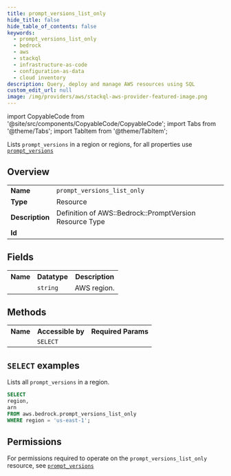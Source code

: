 ```yaml
---
title: prompt_versions_list_only
hide_title: false
hide_table_of_contents: false
keywords:
  - prompt_versions_list_only
  - bedrock
  - aws
  - stackql
  - infrastructure-as-code
  - configuration-as-data
  - cloud inventory
description: Query, deploy and manage AWS resources using SQL
custom_edit_url: null
image: /img/providers/aws/stackql-aws-provider-featured-image.png
---
```


import CopyableCode from '@site/src/components/CopyableCode/CopyableCode';
import Tabs from '@theme/Tabs';
import TabItem from '@theme/TabItem';

Lists <code>prompt_versions</code> in a region or regions, for all properties use <a href="/providers/aws/serviceName/prompt_versions/"><code>prompt_versions</code></a>

## Overview
<table><tbody>
<tr><td><b>Name</b></td><td><code>prompt_versions_list_only</code></td></tr>
<tr><td><b>Type</b></td><td>Resource</td></tr>
<tr><td><b>Description</b></td><td>Definition of AWS::Bedrock::PromptVersion Resource Type</td></tr>
<tr><td><b>Id</b></td><td><CopyableCode code="aws.bedrock.prompt_versions_list_only" /></td></tr>
</tbody></table>

## Fields
<table><tbody><tr><th>Name</th><th>Datatype</th><th>Description</th></tr><tr><td><CopyableCode code="region" /></td><td><code>string</code></td><td>AWS region.</td></tr>
</tbody></table>

## Methods

<table><tbody>
  <tr>
    <th>Name</th>
    <th>Accessible by</th>
    <th>Required Params</th>
  </tr>
  <tr>
    <td><CopyableCode code="list_resources" /></td>
    <td><code>SELECT</code></td>
    <td><CopyableCode code="region" /></td>
  </tr>
</tbody></table>

## `SELECT` examples
Lists all <code>prompt_versions</code> in a region.
```sql
SELECT
region,
arn
FROM aws.bedrock.prompt_versions_list_only
WHERE region = 'us-east-1';
```


## Permissions

For permissions required to operate on the <code>prompt_versions_list_only</code> resource, see <a href="/providers/aws/bedrock/prompt_versions/#permissions"><code>prompt_versions</code></a>

